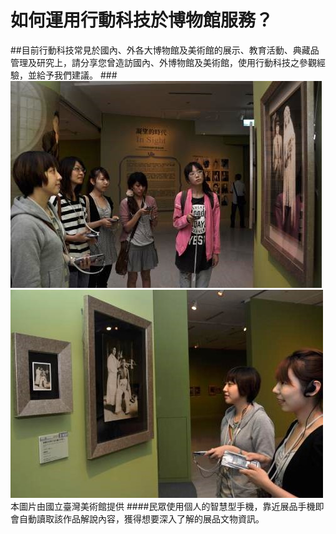 # 如何運用行動科技於博物館服務？
##目前行動科技常見於國內、外各大博物館及美術館的展示、教育活動、典藏品管理及研究上，請分享您曾造訪國內、外博物館及美術館，使用行動科技之參觀經驗，並給予我們建議。
###![](文資1.jpg)
![](文資2.jpg)
本圖片由國立臺灣美術館提供
####民眾使用個人的智慧型手機，靠近展品手機即會自動讀取該作品解說內容，獲得想要深入了解的展品文物資訊。


